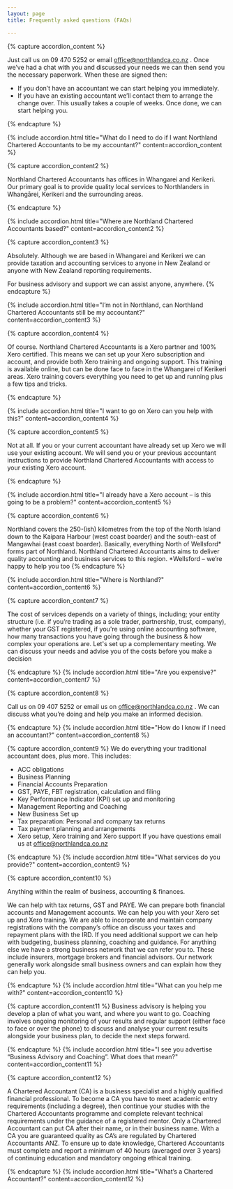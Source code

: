 ```yaml
---
layout: page
title: Frequently asked questions (FAQs)

---
```










{% capture accordion_content %}

Just call us on 09 470 5252 or email office@northlandca.co.nz . Once we’ve had a chat with you and discussed your needs we can then send you the necessary paperwork. When these are signed then: 

- If you don’t have an accountant we can start helping you immediately.
- If you have an existing accountant we’ll contact them to arrange the change over. This usually takes a couple of weeks. Once done, we can start helping you.

{% endcapture %}

{% include accordion.html title="What do I need to do if I want Northland Chartered Accountants to be my accountant?" content=accordion_content %}



{% capture accordion_content2 %}

Northland Chartered Accountants has offices in Whangarei and Kerikeri. Our primary goal is to provide quality local services to Northlanders in Whangārei, Kerikeri and the surrounding areas.  

{% endcapture %}

{% include accordion.html title="Where are Northland Chartered Accountants based?" content=accordion_content2 %}

{% capture accordion_content3 %}

Absolutely. Although we are based in Whangarei and Kerikeri we can provide taxation and accounting services to anyone in New Zealand or anyone with New Zealand reporting requirements.  

For business advisory and support we can assist anyone, anywhere. 
{% endcapture %}

{% include accordion.html title="I’m not in Northland, can Northland Chartered Accountants still be my accountant?" content=accordion_content3 %}

{% capture accordion_content4 %}

Of course. Northland Chartered Accountants is a Xero partner and 100% Xero certified.  This means we can set up your Xero subscription and account, and provide both Xero training and ongoing support. This training is available online, but can be done face to face in the Whangarei of Kerikeri areas. Xero training covers everything you need to get up and running plus a few tips and tricks. 

{% endcapture %}

{% include accordion.html title="I want to go on Xero can you help with this?" content=accordion_content4 %}


{% capture accordion_content5 %}

Not at all. If you or your current accountant have already set up Xero we will use your existing account. We will send you or your previous accountant instructions to provide Northland Chartered Accountants with access to your existing Xero account.


{% endcapture %}

{% include accordion.html title="I already have a Xero account – is this going to be a problem?" content=accordion_content5 %}




{% capture accordion_content6 %}

Northland covers the 250-(ish) kilometres from the top of the North Island down to the Kaipara Harbour (west coast boarder) and the south-east of Mangawhai (east coast boarder). Basically, everything North of Wellsford* forms part of Northland. Northland Chartered Accountants aims to deliver quality accounting and business services to this region.
*Wellsford – we’re happy to help you too
{% endcapture %}

{% include accordion.html title="Where is Northland?" content=accordion_content6 %}

{% capture accordion_content7 %}

The cost of services depends on a variety of things, including; your entity structure (i.e. if you’re trading as a sole trader, partnership, trust, company), whether your GST registered, if you're using online accounting software, how many transactions you have going through the business & how complex your operations are. Let's set up a complementary meeting. We can discuss your needs and advise you of the costs before you make a decision


{% endcapture %}
{% include accordion.html title="Are you expensive?" content=accordion_content7 %}

{% capture accordion_content8 %}

Call us on 09 407 5252 or email us on office@northlandca.co.nz .  We can discuss what you’re doing and help you make an informed decision. 


{% endcapture %}
{% include accordion.html title="How do I know if I need an accountant?" content=accordion_content8 %}

{% capture accordion_content9 %}
We do everything your traditional accountant does, plus more. This includes:

- ACC obligations
- Business Planning
- Financial Accounts Preparation
- GST, PAYE, FBT registration, calculation and filing
- Key Performance Indicator (KPI) set up and monitoring
- Management Reporting and Coaching
- New Business Set up
- Tax preparation: Personal and company tax returns
- Tax payment planning and arrangements
- Xero setup, Xero training and Xero support
If you have questions email us at office@northlandca.co.nz

{% endcapture %}
{% include accordion.html title="What services do you provide?" content=accordion_content9 %}

{% capture accordion_content10 %}


Anything within the realm of business, accounting & finances.

We can help with tax returns, GST and PAYE.
We can prepare both financial accounts and Management accounts.
We can help you with your Xero set up and Xero training. We are able to incorporate and maintain company registrations with the company’s office an discuss your taxes and repayment plans with the IRD. If you need additional support we can help with budgeting, business planning, coaching and guidance.
For anything else we have a strong business network that we can refer you to. These include insurers, mortgage brokers and financial advisors. Our network generally work alongside small business owners and can explain how they can help you.



{% endcapture %}
{% include accordion.html title="What can you help me with?" content=accordion_content10 %}

{% capture accordion_content11 %}
Business advisory is helping you develop a plan of what you want, and where you want to go. Coaching involves ongoing monitoring of your results and regular support (either face to face or over the phone) to discuss and analyse your current results alongside your business plan, to decide the next steps forward.

{% endcapture %}
{% include accordion.html title="I see you advertise “Business Advisory and Coaching”. What does that mean?" content=accordion_content11 %}

{% capture accordion_content12 %}

A Chartered Accountant (CA) is a business specialist and a highly qualified financial professional. To become a CA you have to meet academic entry requirements (including a degree), then continue your studies with the Chartered Accountants programme and complete relevant technical requirements under the guidance of a registered mentor. Only a Chartered Accountant can put CA after their name, or in their business name. With a CA you are guaranteed quality as CA’s are regulated by Chartered Accountants ANZ. To ensure up to date knowledge, Chartered Accountants must complete and report a minimum of 40 hours (averaged over 3 years) of continuing education and mandatory ongoing ethical training.

{% endcapture %}
{% include accordion.html title="What’s a Chartered Accountant?" content=accordion_content12 %}

